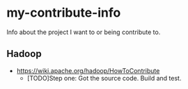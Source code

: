 # my-contribute-info
Info about the project I want to or being contribute to.

## Hadoop
* https://wiki.apache.org/hadoop/HowToContribute
  * [TODO]Step one: Got the source code. Build and test.
